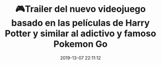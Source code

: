 ---
author_profile: false
title: "🎮Trailer del nuevo videojuego basado en las películas de Harry Potter y similar al adictivo y famoso Pokemon Go"
description: "🎮Trailer del nuevo videojuego basado en las películas de Harry Potter y similar al adictivo y famoso Pokemon Go"
excerpt: "🎮Trailer del nuevo videojuego basado en las películas de Harry Potter y similar al adictivo y famoso Pokemon Go"
header:
  video:
    id: MyZpNZbuEF8
    provider: youtube
comments: true
date: 2019-13-07 22:11:12
tags:
- Realidad Virtual
- Trailer
categories:
- Vídeo Videojuegos
sidebar:
  nav: vteca
---